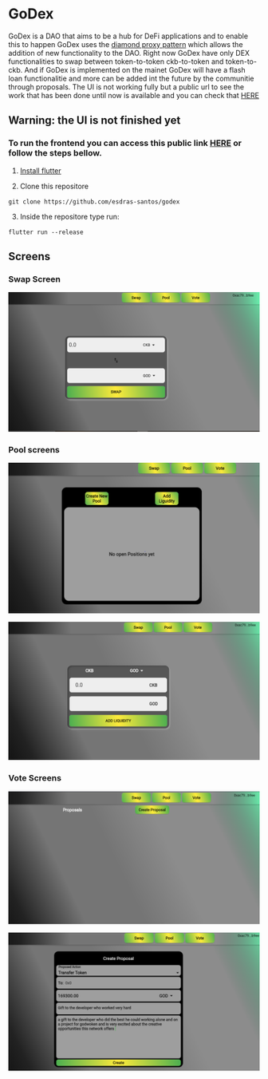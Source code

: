 # GoDex

GoDex is a DAO that aims to be a hub for DeFi applications and to enable this to happen GoDex uses the [diamond proxy pattern](https://eips.ethereum.org/EIPS/eip-2535#diamond-interface)
which allows the addition of new functionality to the DAO. Right now GoDex have only DEX functionalities to swap between token-to-token ckb-to-token and token-to-ckb.
And if GoDex is implemented on the mainet GoDex will have a flash loan functionalitie and more can be added int the future by the communitie through proposals. The UI is not working fully but a public url to see the work that has been done until now is available and you can check that [HERE](https://esdras-santos.github.io/godefi/#/)

## Warning: the UI is not finished yet

### To run the frontend you can access this public link [HERE](https://esdras-santos.github.io/godefi/#/) or follow the steps bellow.

1. [Install flutter](https://docs.flutter.dev/get-started/install)

2. Clone this repositore

```shell
git clone https://github.com/esdras-santos/godex
```

3. Inside the repositore type run: 
```shell
flutter run --release
```


## Screens

### Swap Screen

![alt text](https://github.com/esdras-santos/godex/blob/master/extra_media/swap.PNG?raw=true)

### Pool screens

![alt text](https://github.com/esdras-santos/godex/blob/master/extra_media/pool1.PNG?raw=true)

![alt text](https://github.com/esdras-santos/godex/blob/master/extra_media/pool2.PNG?raw=true)

### Vote Screens 

![alt text](https://github.com/esdras-santos/godex/blob/master/extra_media/vote1.PNG?raw=true)

![alt text](https://github.com/esdras-santos/godex/blob/master/extra_media/vote2.PNG?raw=true)


